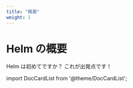 ```yaml
---
title: "概要"
weight: 1
---
```


# Helm の概要

Helm は初めてですか？ これが出発点です！

import DocCardList from '@theme/DocCardList';

<DocCardList />